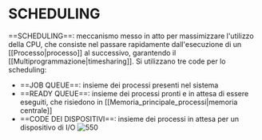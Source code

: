 # SCHEDULING
==SCHEDULING==: meccanismo messo in atto per massimizzare l'utilizzo della CPU, che consiste nel passare rapidamente dall'esecuzione di un [[Processo|processo]] al successivo, garantendo il [[Multiprogrammazione|timesharing]].
Si utilizzano tre code per lo scheduling:
- ==JOB QUEUE==: insieme dei processi presenti nel sistema
- ==READY QUEUE==: insieme dei processi pronti e in attesa di essere eseguiti, che risiedono in [[Memoria_principale_processi|memoria centrale]]
- ==CODE DEI DISPOSITIVI==: insieme dei processi in attesa per un dispositivo di I/O
![550](diagramma_scheduling.png)